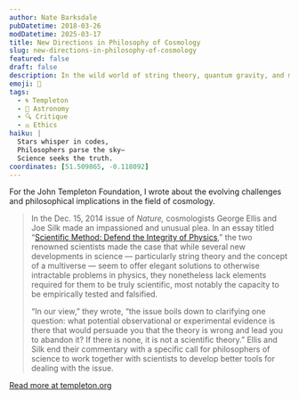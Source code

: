 ```yaml
---
author: Nate Barksdale
pubDatetime: 2018-03-26
modDatetime: 2025-03-17
title: New Directions in Philosophy of Cosmology
slug: new-directions-in-philosophy-of-cosmology
featured: false
draft: false
description: In the wild world of string theory, quantum gravity, and multiple universes, should the standard scientific methodology still apply?
emoji: 🌌
tags:
  - 🌀 Templeton
  - 🌌 Astronomy
  - 🔍 Critique
  - ⚖️ Ethics
haiku: |
  Stars whisper in codes,  
  Philosophers parse the sky—  
  Science seeks the truth.
coordinates: [51.509865, -0.118092]
---
```


For the John Templeton Foundation, I wrote about the evolving challenges and philosophical implications in the field of cosmology.

> In the Dec. 15, 2014 issue of *Nature,* cosmologists George Ellis and Joe Silk made an impassioned and unusual plea. In an essay titled “[Scientific Method: Defend the Integrity of Physics](https://www.nature.com/news/scientific-method-defend-the-integrity-of-physics-1.16535),” the two renowned scientists made the case that while several new developments in science — particularly string theory and the concept of a multiverse — seem to offer elegant solutions to otherwise intractable problems in physics, they nonetheless lack elements required for them to be truly scientific, most notably the capacity to be empirically tested and falsified.
>
> “In our view,” they wrote, “the issue boils down to clarifying one question: what potential observational or experimental evidence is there that would persuade you that the theory is wrong and lead you to abandon it? If there is none, it is not a scientific theory.” Ellis and Silk end their commentary with a specific call for philosophers of science to work together with scientists to develop better tools for dealing with the issue.

[Read more at templeton.org](https://www.templeton.org/news/new-directions-philosophy-cosmology)
